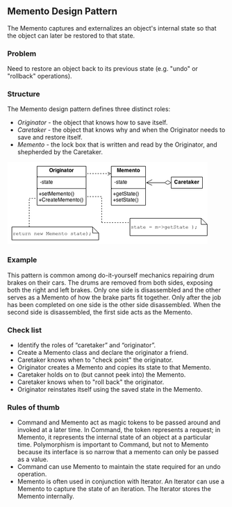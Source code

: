 ## Memento Design Pattern
The Memento captures and externalizes an object's internal state so that the object can later be restored to that state.

### Problem
Need to restore an object back to its previous state (e.g. "undo" or "rollback" operations).

### Structure
The Memento design pattern defines three distinct roles:
* _Originator_ - the object that knows how to save itself.
* _Caretaker_ - the object that knows why and when the Originator needs to save and restore itself.
* _Memento_ - the lock box that is written and read by the Originator, and shepherded by the Caretaker.

![memento](../images/memento.png)

### Example
This pattern is common among do-it-yourself mechanics repairing drum brakes on their cars. The drums are removed from both sides, exposing both the right and left brakes. Only one side is disassembled and the other serves as a Memento of how the brake parts fit together. Only after the job has been completed on one side is the other side disassembled. When the second side is disassembled, the first side acts as the Memento.

### Check list
* Identify the roles of “caretaker” and “originator”.
* Create a Memento class and declare the originator a friend.
* Caretaker knows when to "check point" the originator.
* Originator creates a Memento and copies its state to that Memento.
* Caretaker holds on to (but cannot peek into) the Memento.
* Caretaker knows when to "roll back" the originator.
* Originator reinstates itself using the saved state in the Memento.

### Rules of thumb
* Command and Memento act as magic tokens to be passed around and invoked at a later time. In Command, the token represents a request; in Memento, it represents the internal state of an object at a particular time. Polymorphism is important to Command, but not to Memento because its interface is so narrow that a memento can only be passed as a value.
* Command can use Memento to maintain the state required for an undo operation.
* Memento is often used in conjunction with Iterator. An Iterator can use a Memento to capture the state of an iteration. The Iterator stores the Memento internally.
